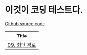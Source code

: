 # 이것이 코딩 테스트다.

[Github source code](https://github.com/ndb796/python-for-coding-test)


| Title                                        |
|----------------------------------------------|
| [09. 최단 경로](./shortest_path/introduction.md) |